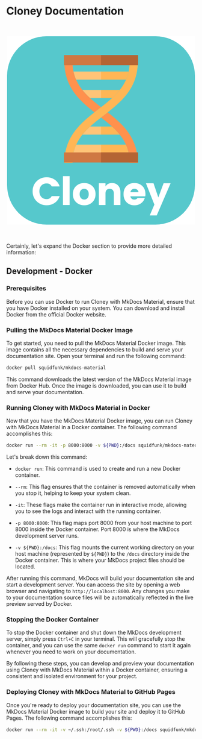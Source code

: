 # Cloney Documentation

<br>
<p align="center">
  <img src="docs/images/cloney-logo-rounded.png">
</p>
<br>

Certainly, let's expand the Docker section to provide more detailed information:

## Development - Docker

### Prerequisites

Before you can use Docker to run Cloney with MkDocs Material, ensure that you have Docker installed on your system. You can download and install Docker from the official Docker website.

### Pulling the MkDocs Material Docker Image

To get started, you need to pull the MkDocs Material Docker image. This image contains all the necessary dependencies to build and serve your documentation site. Open your terminal and run the following command:

```bash
docker pull squidfunk/mkdocs-material
```

This command downloads the latest version of the MkDocs Material image from Docker Hub. Once the image is downloaded, you can use it to build and serve your documentation.

### Running Cloney with MkDocs Material in Docker

Now that you have the MkDocs Material Docker image, you can run Cloney with MkDocs Material in a Docker container. The following command accomplishes this:

```bash
docker run --rm -it -p 8000:8000 -v ${PWD}:/docs squidfunk/mkdocs-material
```

Let's break down this command:

- `docker run`: This command is used to create and run a new Docker container.

- `--rm`: This flag ensures that the container is removed automatically when you stop it, helping to keep your system clean.

- `-it`: These flags make the container run in interactive mode, allowing you to see the logs and interact with the running container.

- `-p 8000:8000`: This flag maps port 8000 from your host machine to port 8000 inside the Docker container. Port 8000 is where the MkDocs development server runs.

- `-v ${PWD}:/docs`: This flag mounts the current working directory on your host machine (represented by `${PWD}`) to the `/docs` directory inside the Docker container. This is where your MkDocs project files should be located.

After running this command, MkDocs will build your documentation site and start a development server. You can access the site by opening a web browser and navigating to `http://localhost:8000`. Any changes you make to your documentation source files will be automatically reflected in the live preview served by Docker.

### Stopping the Docker Container

To stop the Docker container and shut down the MkDocs development server, simply press `Ctrl+C` in your terminal. This will gracefully stop the container, and you can use the same `docker run` command to start it again whenever you need to work on your documentation.

By following these steps, you can develop and preview your documentation using Cloney with MkDocs Material within a Docker container, ensuring a consistent and isolated environment for your project.

### Deploying Cloney with MkDocs Material to GitHub Pages

Once you're ready to deploy your documentation site, you can use the MkDocs Material Docker image to build your site and deploy it to GitHub Pages. The following command accomplishes this:

```bash
docker run --rm -it -v ~/.ssh:/root/.ssh -v ${PWD}:/docs squidfunk/mkdocs-material gh-deploy
```
